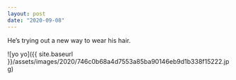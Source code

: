 ```yaml
---
layout: post
date: "2020-09-08"
---
```


He’s trying out a new way to wear his hair.

![yo yo]({{ site.baseurl }}/assets/images/2020/746c0b68a4d7553a85ba90146eb9d1b338f15222.jpg)
